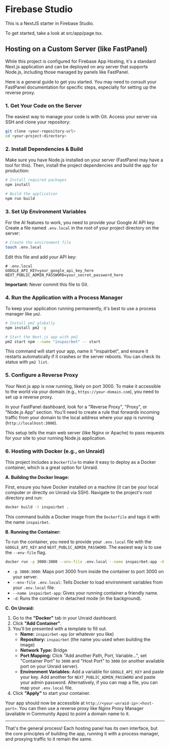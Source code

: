 # Firebase Studio

This is a NextJS starter in Firebase Studio.

To get started, take a look at src/app/page.tsx.

## Hosting on a Custom Server (like FastPanel)

While this project is configured for Firebase App Hosting, it's a standard Next.js application and can be deployed on any server that supports Node.js, including those managed by panels like FastPanel.

Here is a general guide to get you started. You may need to consult your FastPanel documentation for specific steps, especially for setting up the reverse proxy.

### 1. Get Your Code on the Server

The easiest way to manage your code is with Git. Access your server via SSH and clone your repository:

```bash
git clone <your-repository-url>
cd <your-project-directory>
```

### 2. Install Dependencies & Build

Make sure you have Node.js installed on your server (FastPanel may have a tool for this). Then, install the project dependencies and build the app for production:

```bash
# Install required packages
npm install

# Build the application
npm run build
```

### 3. Set Up Environment Variables

For the AI features to work, you need to provide your Google AI API key. Create a file named `.env.local` in the root of your project directory on the server:

```bash
# Create the environment file
touch .env.local
```

Edit this file and add your API key:

```
# .env.local
GOOGLE_API_KEY=your_google_api_key_here
NEXT_PUBLIC_ADMIN_PASSWORD=your_secret_password_here
```
**Important:** Never commit this file to Git.

### 4. Run the Application with a Process Manager

To keep your application running permanently, it's best to use a process manager like `pm2`.

```bash
# Install pm2 globally
npm install pm2 -g

# Start the Next.js app with pm2
pm2 start npm --name "inspairbet" -- start
```

This command will start your app, name it "inspairbet", and ensure it restarts automatically if it crashes or the server reboots. You can check its status with `pm2 list`.

### 5. Configure a Reverse Proxy

Your Next.js app is now running, likely on port 3000. To make it accessible to the world via your domain (e.g., `https://your-domain.com`), you need to set up a reverse proxy.

In your FastPanel dashboard, look for a "Reverse Proxy", "Proxy", or "Node.js App" section. You'll need to create a rule that forwards incoming traffic from your domain to the local address where your app is running (`http://localhost:3000`).

This setup tells the main web server (like Nginx or Apache) to pass requests for your site to your running Node.js application.

### 6. Hosting with Docker (e.g., on Unraid)

This project includes a `Dockerfile` to make it easy to deploy as a Docker container, which is a great option for Unraid.

**A. Building the Docker Image:**

First, ensure you have Docker installed on a machine (it can be your local computer or directly on Unraid via SSH). Navigate to the project's root directory and run:

```bash
docker build -t inspairbet .
```

This command builds a Docker image from the `Dockerfile` and tags it with the name `inspairbet`.

**B. Running the Container:**

To run the container, you need to provide your `.env.local` file with the `GOOGLE_API_KEY` and `NEXT_PUBLIC_ADMIN_PASSWORD`. The easiest way is to use the `--env-file` flag.

```bash
docker run -p 3000:3000 --env-file .env.local --name inspairbet-app -d inspairbet
```

*   `-p 3000:3000`: Maps port 3000 from inside the container to port 3000 on your server.
*   `--env-file .env.local`: Tells Docker to load environment variables from your `.env.local` file.
*   `--name inspairbet-app`: Gives your running container a friendly name.
*   `-d`: Runs the container in detached mode (in the background).

**C. On Unraid:**

1.  Go to the **"Docker"** tab in your Unraid dashboard.
2.  Click **"Add Container"**.
3.  You'll be presented with a template to fill out.
    *   **Name:** `inspairbet-app` (or whatever you like)
    *   **Repository:** `inspairbet` (the name you used when building the image)
    *   **Network Type:** Bridge
    *   **Port Mapping:** Click "Add another Path, Port, Variable...", set "Container Port" to `3000` and "Host Port" to `3000` (or another available port on your Unraid server).
    *   **Environment Variables:** Add a variable for `GOOGLE_API_KEY` and paste your key. Add another for `NEXT_PUBLIC_ADMIN_PASSWORD` and paste your admin password. Alternatively, if you can map a file, you can map your `.env.local` file.
4.  Click **"Apply"** to start your container.

Your app should now be accessible at `http://<your-unraid-ip>:<host-port>`. You can then use a reverse proxy like Nginx Proxy Manager (available in Community Apps) to point a domain name to it.

---

That's the general process! Each hosting panel has its own interface, but the core principles of building the app, running it with a process manager, and proxying traffic to it remain the same.
